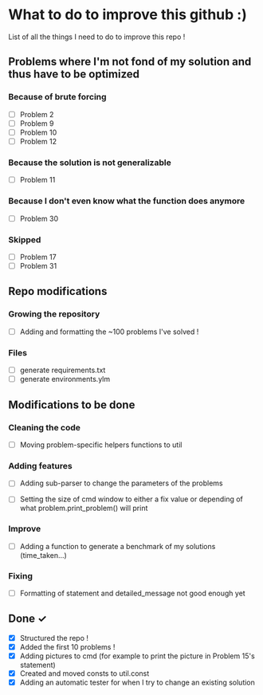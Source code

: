 # What to do to improve this github :)

List of all the things I need to do to improve this repo !

## Problems where I'm not fond of my solution and thus have to be optimized
### Because of brute forcing
- [ ] Problem 2
- [ ] Problem 9
- [ ] Problem 10
- [ ] Problem 12

### Because the solution is not generalizable
- [ ] Problem 11

### Because I don't even know what the function does anymore
- [ ] Problem 30

### Skipped
- [ ] Problem 17
- [ ] Problem 31

## Repo modifications
### Growing the repository
- [ ] Adding and formatting the ~100 problems I've solved !

### Files
- [ ] generate requirements.txt
- [ ] generate environments.ylm

## Modifications to be done

### Cleaning the code
- [ ] Moving problem-specific helpers functions to util

### Adding features
- [ ] Adding sub-parser to change the parameters of the problems
- [ ] Setting the size of cmd window to either a fix value or depending of what problem.print_problem() will print


### Improve
- [ ] Adding a function to generate a benchmark of my solutions (time_taken...)

### Fixing
- [ ] Formatting of statement and detailed_message not good enough yet


## Done ✓

- [x] Structured the repo !
- [x] Added the first 10 problems !
- [x] Adding pictures to cmd (for example to print the picture in Problem 15's statement)
- [x] Created and moved consts to util.const
- [x] Adding an automatic tester for when I try to change an existing solution
